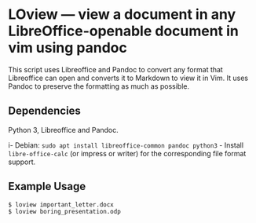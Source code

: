 LOview — view a document in any LibreOffice-openable document in vim using pandoc
====================================================================================

This script uses Libreoffice and Pandoc to convert any format that Libreoffice
can open and converts it to Markdown to view it in Vim. It uses Pandoc to
preserve the formatting as much as possible.

Dependencies
------------

Python 3, Libreoffice and Pandoc.

i-  Debian: `sudo apt install libreoffice-common pandoc python3`
    -   Install `libre-office-calc` (or impress or writer) for the corresponding
        file format support.

Example Usage
-------------

    $ loview important_letter.docx
    $ loview boring_presentation.odp
